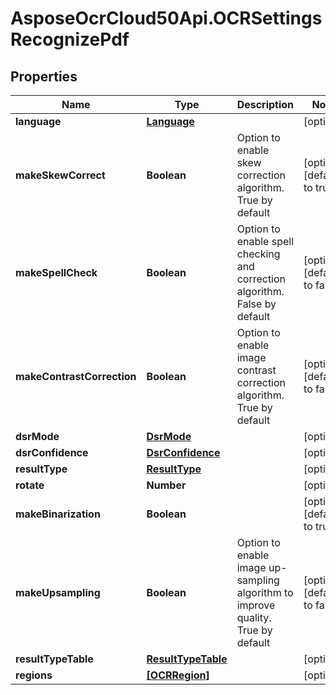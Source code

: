 # AsposeOcrCloud50Api.OCRSettingsRecognizePdf

## Properties

Name | Type | Description | Notes
------------ | ------------- | ------------- | -------------
**language** | [**Language**](Language.md) |  | [optional] 
**makeSkewCorrect** | **Boolean** | Option to enable skew correction algorithm. True by default | [optional] [default to true]
**makeSpellCheck** | **Boolean** | Option to enable spell checking and correction algorithm. False by default | [optional] [default to false]
**makeContrastCorrection** | **Boolean** | Option to enable image contrast correction algorithm. True by default | [optional] [default to false]
**dsrMode** | [**DsrMode**](DsrMode.md) |  | [optional] 
**dsrConfidence** | [**DsrConfidence**](DsrConfidence.md) |  | [optional] 
**resultType** | [**ResultType**](ResultType.md) |  | [optional] 
**rotate** | **Number** |  | [optional] 
**makeBinarization** | **Boolean** |  | [optional] [default to true]
**makeUpsampling** | **Boolean** | Option to enable image up-sampling algorithm to improve quality. True by default | [optional] [default to false]
**resultTypeTable** | [**ResultTypeTable**](ResultTypeTable.md) |  | [optional] 
**regions** | [**[OCRRegion]**](OCRRegion.md) |  | [optional] 


